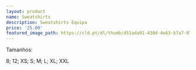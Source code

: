 ```yaml
---
layout: product
name: Sweatshirts
description: Sweatshirts Equipa
price: '25.00'
featured_image_path: https://cld.pt/dl/thumb/d51ada91-430d-4e63-b7a7-9793361afd97/sw%20.jpeg?size=xl&crop=false&format=jpeg
---
```


<p>Tamanhos:
<p>8; 12; XS; S; M; L; XL; XXL
 
